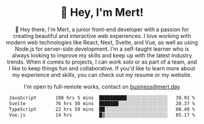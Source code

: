 <div align="center">
  <h1 align="center">👋 Hey, I'm Mert! </h1>
<p>
 🎉 Hey there, I'm Mert, a junior front-end developer with a passion for creating beautiful and interactive web experiences. I love working with modern web technologies like React, Next, Svelte, and Vue, as well as using Node.js for server-side development. I'm a self-taught learner who is always looking to improve my skills and keep up with the latest industry trends. When it comes to projects, I can work solo or as part of a team, and I like to keep things fun and collaborative. If you'd like to learn more about my experience and skills, you can check out my resume or my website.
</p>

  I'm open to full-remote works, contact on [business@mert.day](mailto:business@mert.day) 
  
<!--START_SECTION:waka-->

```txt
JavaScript       108 hrs 5 mins  ██████████░░░░░░░░░░░░░░░   39.91 %
Svelte           76 hrs 50 mins  ███████░░░░░░░░░░░░░░░░░░   28.37 %
TypeScript       22 hrs 59 mins  ██░░░░░░░░░░░░░░░░░░░░░░░   08.49 %
Vue.js           14 hrs          █▒░░░░░░░░░░░░░░░░░░░░░░░   05.17 %
```

<!--END_SECTION:waka-->
